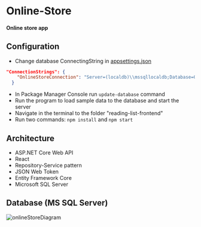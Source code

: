 # Online-Store
#### Online store app
## Configuration
* Change database ConnectingString in [appsettings.json](OnlineStore.API/appsettings.json)
````json
"ConnectionStrings": {
    "OnlineStoreConnection": "Server=(localdb)\\mssqllocaldb;Database=OnlineStoreDb;Trusted_Connection=True;MultipleActiveResultSets=true"
  }
````
* In Package Manager Console run `update-database` command
* Run the program to load sample data to the database and start the server
* Navigate in the terminal to the folder "reading-list-frontend"
* Run two commands: `npm install` and `npm start`
## Architecture
* ASP.NET Core Web API
* React
* Repository-Service pattern
* JSON Web Token
* Entity Framework Core
* Microsoft SQL Server
## Database (MS SQL Server)
![onlineStoreDiagram](https://user-images.githubusercontent.com/85680066/211432278-347ff798-6542-4b1f-b89f-3bc9d612c2df.png)


